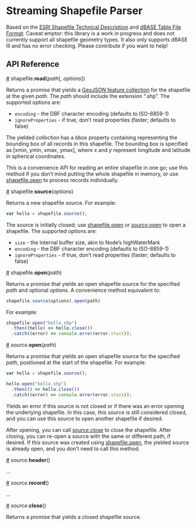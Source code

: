 # Streaming Shapefile Parser

Based on the [ESRI Shapefile Technical Description](http://www.esri.com/library/whitepapers/pdfs/shapefile.pdf) and [dBASE Table File Format](http://www.digitalpreservation.gov/formats/fdd/fdd000325.shtml). Caveat emptor: this library is a work in progress and does not currently support all shapefile geometry types. It also only supports dBASE III and has no error checking. Please contribute if you want to help!

## API Reference

<a name="read" href="#read">#</a> shapefile.<b>read</b>(<i>path</i>[, <i>options</i>])

Returns a promise that yields a [GeoJSON feature collection](http://geojson.org/geojson-spec.html#feature-collection-objects) for the shapefile at the given *path*. The *path* should include the extension “.shp”. The supported options are:

* `encoding` - the DBF character encoding (defaults to ISO-8859-1)
* `ignoreProperties` - if true, don’t read properties (faster; defaults to false)

The yielded *collection* has a bbox property containing representing the bounding box of all records in this shapefile. The bounding box is specified as [xmin, ymin, xmax, ymax], where *x* and *y* represent longitude and latitude in spherical coordinates.

This is a convenience API for reading an entire shapefile in one go; use this method if you don’t mind putting the whole shapefile in memory, or use <a href="#open">shapefile.open</a> to process records individually.

<a name="source" href="#source">#</a> shapefile.<b>source</b>(<i>options</i>)

Returns a new shapefile source. For example:

```js
var hello = shapefile.source();
```

The source is initially closed; use [shapefile.open](#open) or [*source*.open](#source_open) to open a shapefile. The supported options are:

* `size` - the internal buffer size, akin to Node’s highWaterMark
* `encoding` - the DBF character encoding (defaults to ISO-8859-1)
* `ignoreProperties` - if true, don’t read properties (faster; defaults to false)

<a name="open" href="#open">#</a> shapefile.<b>open</b>(<i>path</i>)

Returns a promise that yields an open shapefile source for the specified *path* and optional *options*. A convenience method equivalent to:

```js
shapefile.source(options).open(path)
```

For example:

```js
shapefile.open("hello.shp")
  .then((hello) => hello.close())
  .catch((error) => console.error(error.stack));
```

<a name="source_open" href="#source_open">#</a> <i>source</i>.<b>open</b>(<i>path</i>)

Returns a promise that yields an open shapefile source for the specified *path*, positioned at the start of the shapefile. For example:

```js
var hello = shapefile.source();

hello.open("hello.shp")
  .then(() => hello.close())
  .catch((error) => console.error(error.stack));
```

Yields an error if this source is not closed or if there was an error opening the underlying shapefile. In this case, this source is still considered closed, and you can use this source to open another shapefile if desired.

After opening, you can call [*source*.close](#source_close) to close the shapefile. After closing, you can re-open a source with the same or different path, if desired. If this source was created using [shapefile.open](#open), the yielded source is already open, and you don’t need to call this method.

<a name="source_header" href="#source_header">#</a> <i>source</i>.<b>header</b>()

…

<a name="source_record" href="#source_record">#</a> <i>source</i>.<b>record</b>()

…

<a name="source_close" href="#source_close">#</a> <i>source</i>.<b>close</b>()

Returns a promise that yields a closed shapefile source.
